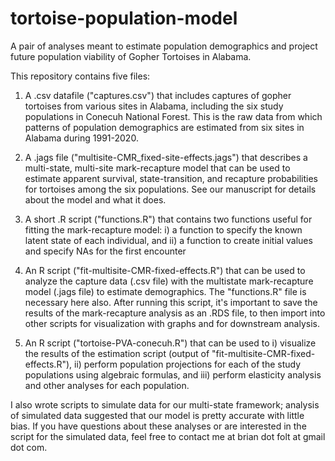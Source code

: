 # tortoise-population-model
A pair of analyses meant to estimate population demographics and project future population viability of Gopher Tortoises in Alabama.

This repository contains five files: 

1) A .csv datafile ("captures.csv") that includes captures of gopher tortoises from various sites in Alabama, including the six study populations in Conecuh National Forest. This is the raw data from which patterns of population demographics are estimated from six sites in Alabama during 1991-2020.

2) A .jags file ("multisite-CMR_fixed-site-effects.jags") that describes a multi-state, multi-site mark-recapture model that can be used to estimate apparent survival, state-transition, and recapture probabilities for tortoises among the six populations. See our manuscript for details about the model and what it does. 

3) A short .R script ("functions.R") that contains two functions useful for fitting the mark-recapture model: i) a function to specify the known latent state of each individual, and ii) a function to create initial values and specify NAs for the first encounter 

4) An R script ("fit-multisite-CMR-fixed-effects.R") that can be used to analyze the capture data (.csv file) with the multistate mark-recapture model (.jags file) to estimate demographics. The "functions.R" file is necessary here also. After running this script, it's important to save the results of the mark-recapture analysis as an .RDS file, to then import into other scripts for visualization with graphs and for downstream analysis. 

5) An R script ("tortoise-PVA-conecuh.R") that can be used to i) visualize the results of the estimation script (output of "fit-multisite-CMR-fixed-effects.R"), ii) perform population projections for each of the study populations using algebraic formulas, and iii) perform elasticity analysis and other analyses for each population. 

I also wrote scripts to simulate data for our multi-state framework; analysis of simulated data suggested that our model is pretty accurate with little bias. If you have questions about these analyses or are interested in the script for the simulated data, feel free to contact me at brian dot folt at gmail dot com. 
